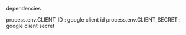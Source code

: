dependencies


process.env.CLIENT_ID  : google client id
process.env.CLIENT_SECRET : google client secret
